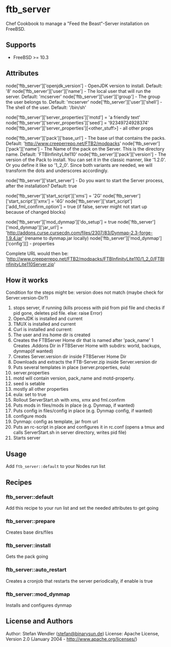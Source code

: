 # ftb_server

Chef Cookbook to manage a "Feed the Beast"-Server installation on FreeBSD.

## Supports

 * FreeBSD >= 10.3

## Attributes

node['ftb_server']['openjdk_version'] - OpenJDK version to install. Default: '8'
node['ftb_server']['user']['name'] - The local user that will run the server. Default: 'mcserver'
node['ftb_server']['user']['group'] - The group the user belongs to. Default: 'mcserver'
node['ftb_server']['user']['shell'] - The shell of the user. Default: '/bin/sh'

node['ftb_server']['server_properties']['motd'] = 'a friendly text'
node['ftb_server']['server_properties']['seed'] = '92349724928374'
node['ftb_server']['server_properties'][<other_stuff>] - all other props

node['ftb_server']['pack']['base_url'] - The base url that contains the packs. Default: 'http://www.creeperrepo.net/FTB2/modpacks'
node['ftb_server']['pack']['name'] - The Name of the pack on the Server. This is the directory name. Default: 'FTBInfinityLite110'
node['ftb_server']['pack']['version'] - The version of the Pack to install. You can set it in the classic manner, like '1.2.0'. Or you define it like so '1_2_0'. Since both variants are needed, we will transform the dots and underscores accordingly.

node['ftb_server']['start_server'] - Do you want to start the Server process, after the installation? Default: true

node['ftb_server']['start_script']['xms'] = '2G'
node['ftb_server']['start_script']['xmx'] = '4G'
node['ftb_server']['start_script']['add_fml_confirm_option'] = true (if false, server might not start up because of changed blocks)

node['ftb_server']['mod_dynmap']['do_setup'] = true
node['ftb_server']['mod_dynmap']['jar_url'] = 'http://addons.curse.cursecdn.com/files/2307/83/Dynmap-2.3-forge-1.9.4.jar' (rename to dynmap.jar locally)
node['ftb_server']['mod_dynmap']['config'][<params>] - properties

Complete URL would then be: 'http://www.creeperrepo.net/FTB2/modpacks/FTBInfinityLite110/1_2_0/FTBInfinityLite110Server.zip'

## How it works

Condition for the steps might be: version does not match (maybe check for Server.version-Dir?)

 1. stops server, if running (kills process with pid from pid file and checks if pid gone, deletes pid file. else: raise Error)
 1. OpenJDK is installed and current
 1. TMUX is installed and current
 1. Curl is installed and current:
 1. The user and ins home dir is created
 1. Creates the FTBServer Home dir that is named after 'pack_name'
 1  Creates .Addons Dir in FTBServer Home with subdirs: world, backups, dynmap(if wanted)
 1. Creates Server.version dir inside FTBServer Home Dir
 1. Downloads and extracts the FTB-Server.zip inside Server.version dir
 1. Puts several templates in place (server.properties, eula)
  1. server.properties
   1. motd will contain version, pack_name and motd-property.
   1. seed is setable
   1. mostly all other properties
  1. eula: set to true
 1. Rollout ServerStart.sh with xms, xmx and fml.confirm
 1. Puts mods in files/mods in place (e.g. Dynmap, if wanted)
 1. Puts config in files/config in place (e.g. Dynmap config, if wanted)
 1. configure mods
  1. Dynmap: config as template, jar from url
 1. Puts an rc-script in place and configures it in rc.conf (opens a tmux and calls ServerStart.sh in server directory, writes pid file)
 1. Starts server

## Usage

Add `ftb_server::default` to your Nodes run list

## Recipes

### ftb_server::default

Add this recipe to your run list and set the needed attributes to get going

### ftb_server::prepare

Creates base dirs/files

### ftb_server::install

Gets the pack going

### ftb_server::auto_restart

Creates a cronjob that restarts the server periodically, if enable is true

### ftb_server::mod_dynmap

Installs and configures dynmap

## License and Authors

Author: Stefan Wendler (<stefan@binarysun.de>)
License: Apache License, Version 2.0 (January 2004 - http://www.apache.org/licenses/)

